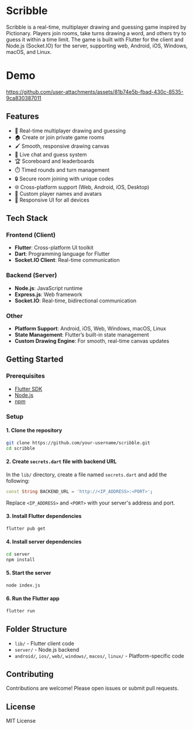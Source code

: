 # Scribble

Scribble is a real-time, multiplayer drawing and guessing game inspired by Pictionary. Players join rooms, take turns drawing a word, and others try to guess it within a time limit. The game is built with Flutter for the client and Node.js (Socket.IO) for the server, supporting web, Android, iOS, Windows, macOS, and Linux.


# Demo


https://github.com/user-attachments/assets/81b74e5b-fbad-430c-8535-9ca830387011


## Features

- 🎨 Real-time multiplayer drawing and guessing
- 🏠 Create or join private game rooms
- 🖌️ Smooth, responsive drawing canvas
- 💬 Live chat and guess system
- 🏆 Scoreboard and leaderboards
- ⏱️ Timed rounds and turn management
- 🔒 Secure room joining with unique codes
- 🌐 Cross-platform support (Web, Android, iOS, Desktop)
- 👤 Custom player names and avatars
- 📱 Responsive UI for all devices

## Tech Stack

### Frontend (Client)

- **Flutter**: Cross-platform UI toolkit
- **Dart**: Programming language for Flutter
- **Socket.IO Client**: Real-time communication

### Backend (Server)

- **Node.js**: JavaScript runtime
- **Express.js**: Web framework
- **Socket.IO**: Real-time, bidirectional communication

### Other

- **Platform Support**: Android, iOS, Web, Windows, macOS, Linux
- **State Management**: Flutter’s built-in state management
- **Custom Drawing Engine**: For smooth, real-time canvas updates

## Getting Started

### Prerequisites

- [Flutter SDK](https://flutter.dev/docs/get-started/install)
- [Node.js](https://nodejs.org/)
- [npm](https://www.npmjs.com/)

### Setup

#### 1. Clone the repository

```sh
git clone https://github.com/your-username/scribble.git
cd scribble
```
#### 2. Create `secrets.dart` file with backend URL
In the `lib/` directory, create a file named `secrets.dart` and add the following:

```dart
const String BACKEND_URL = 'http://<IP_ADDRESS>:<PORT>';
```
Replace `<IP_ADDRESS>` and `<PORT>` with your server's address and port.



#### 3. Install Flutter dependencies

```sh
flutter pub get
```

#### 4. Install server dependencies

```sh
cd server
npm install
```

#### 5. Start the server

```sh
node index.js
```

#### 6. Run the Flutter app

```sh
flutter run
```

## Folder Structure

- `lib/` - Flutter client code
- `server/` - Node.js backend
- `android/`, `ios/`, `web/`, `windows/`, `macos/`, `linux/` - Platform-specific code

## Contributing

Contributions are welcome! Please open issues or submit pull requests.

## License

MIT License
